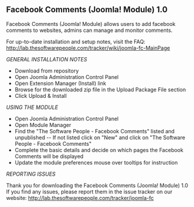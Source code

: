 Facebook Comments (Joomla! Module) 1.0
-------
Facebook Comments (Joomla! Module) allows users to add facebook comments to websites, admins can manage and monitor comments.

For up-to-date installation and setup notes, visit the FAQ:
http://lab.thesoftwarepeople.com/tracker/wiki/joomla-fc-MainPage


*GENERAL INSTALLATION NOTES*

- Download from repository
- Open Joomla Administration Control Panel
- Open Extension Manager (Install) link
- Browse for the downloaded zip file in the Upload Package File section
- Click Upload & Install

*USING THE MODULE*

- Open Joomla Administration Control Panel
- Open Module Manager
- Find the "The Software People - Facebook Comments" listed and unpublished
-- If not listed click on "New" and click on "The Software People - Facebook Comments"
- Complete the basic details and decide on which pages the Facebook Comments will be displayed
- Update the module preferences mouse over tooltips for instruction

*REPORTING ISSUES*

Thank you for downloading the Facebook Comments (Joomla! Module) 1.0
If you find any issues, please report them in the issue tracker on our website:
http://lab.thesoftwarepeople.com/tracker/joomla-fc
